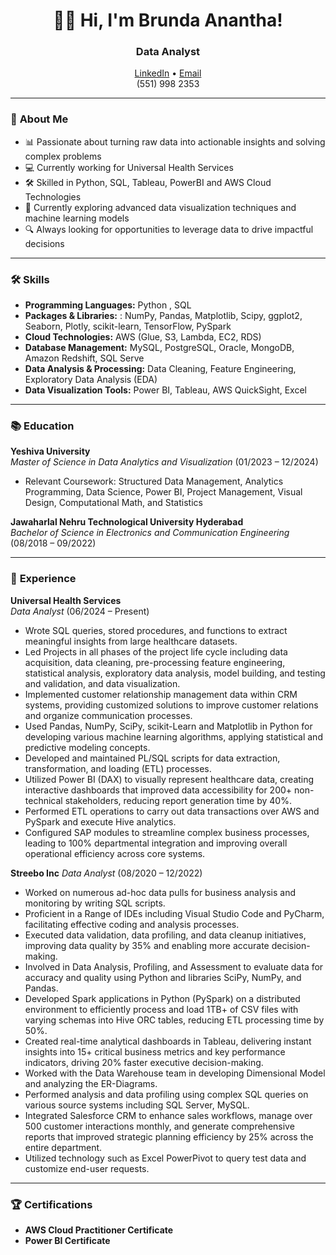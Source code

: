 <h1 align="center">👩‍💻 Hi, I'm Brunda Anantha!</h1>
<h3 align="center">Data Analyst</h3>

<p align="center">
  <a href="https://linkedin.com/in/brunda08anantha">LinkedIn</a> •
  <a href="mailto:brundaanantha1@gmail.com">Email</a> 
  <br> (551) 998 2353  
</p>

---

### 🌟 **About Me**  


- 📊 Passionate about turning raw data into actionable insights and solving complex problems
- 💻 Currently working for Universal Health Services
- 🛠️ Skilled in Python, SQL, Tableau, PowerBI and AWS Cloud Technologies
- 🌱 Currently exploring advanced data visualization techniques and machine learning models
- 🔍 Always looking for opportunities to leverage data to drive impactful decisions

---

### 🛠️ **Skills**  

- **Programming Languages:** Python , SQL
- **Packages & Libraries:** : NumPy, Pandas, Matplotlib, Scipy, ggplot2, Seaborn, Plotly, scikit-learn, TensorFlow, PySpark 
- **Cloud Technologies:** AWS (Glue, S3, Lambda, EC2, RDS) 
- **Database Management:** MySQL, PostgreSQL, Oracle, MongoDB, Amazon Redshift, SQL Serve
- **Data Analysis & Processing:** Data Cleaning, Feature Engineering, Exploratory Data Analysis (EDA)  
- **Data Visualization Tools:** Power BI, Tableau, AWS QuickSight, Excel  

---

### 📚 **Education**  

**Yeshiva University**  
*Master of Science in Data Analytics and Visualization* (01/2023 – 12/2024)  
- Relevant Coursework: Structured Data Management, Analytics Programming, Data Science, Power BI, Project Management, Visual Design, Computational Math, and Statistics  

**Jawaharlal Nehru Technological University Hyderabad**  
*Bachelor of Science in Electronics and Communication Engineering* (08/2018 – 09/2022)  

---

### 💼 **Experience**  

**Universal Health Services**  
*Data Analyst* (06/2024 – Present)  
- Wrote SQL queries, stored procedures, and functions to extract meaningful insights from large healthcare datasets.
- Led Projects in all phases of the project life cycle including data acquisition, data cleaning, pre-processing feature engineering, statistical analysis, exploratory data analysis, model building, and testing and validation, and data visualization.
- Implemented customer relationship management data within CRM systems, providing customized solutions to improve customer relations and organize communication processes.
- Used Pandas, NumPy, SciPy, scikit-Learn and Matplotlib in Python for developing various machine learning algorithms, applying statistical and predictive modeling concepts.
- Developed and maintained PL/SQL scripts for data extraction, transformation, and loading (ETL) processes.
- Utilized Power BI (DAX) to visually represent healthcare data, creating interactive dashboards that improved data accessibility for 200+ non-technical stakeholders, reducing report generation time by 40%.
- Performed ETL operations to carry out data transactions over AWS and PySpark and execute Hive analytics.
- Configured SAP modules to streamline complex business processes, leading to 100% departmental integration and improving overall operational efficiency across core systems.  

**Streebo Inc** 
*Data Analyst* (08/2020 – 12/2022)  
- Worked on numerous ad-hoc data pulls for business analysis and monitoring by writing SQL scripts.
- Proficient in a Range of IDEs including Visual Studio Code and PyCharm, facilitating effective coding and analysis processes.
- Executed data validation, data profiling, and data cleanup initiatives, improving data quality by 35% and enabling more accurate decision-making.
- Involved in Data Analysis, Profiling, and Assessment to evaluate data for accuracy and quality using Python and libraries SciPy, NumPy, and Pandas.
- Developed Spark applications in Python (PySpark) on a distributed environment to efficiently process and load 1TB+ of CSV files with varying schemas into Hive ORC tables, reducing ETL processing time by 50%.
- Created real-time analytical dashboards in Tableau, delivering instant insights into 15+ critical business metrics and key performance indicators, driving 20% faster executive decision-making.
- Worked with the Data Warehouse team in developing Dimensional Model and analyzing the ER-Diagrams.
- Performed analysis and data profiling using complex SQL queries on various source systems including SQL Server, MySQL.
- Integrated Salesforce CRM to enhance sales workflows, manage over 500 customer interactions monthly, and generate comprehensive reports that improved strategic planning efficiency by 25% across the entire department.
- Utilized technology such as Excel PowerPivot to query test data and customize end-user requests. 

---

### 🏆 **Certifications**  

- **AWS Cloud Practitioner Certificate**  
- **Power BI Certificate**  
